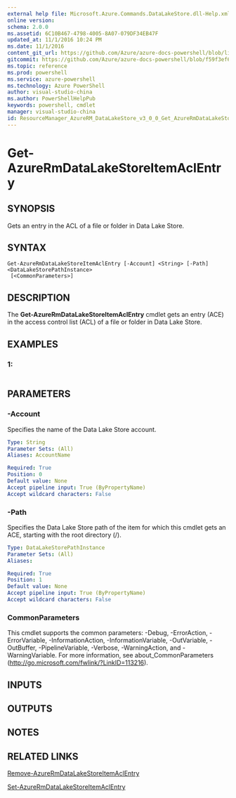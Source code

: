 ```yaml
---
external help file: Microsoft.Azure.Commands.DataLakeStore.dll-Help.xml
online version: 
schema: 2.0.0
ms.assetid: 6C10B467-4798-4005-8A07-079DF34EB47F
updated_at: 11/1/2016 10:24 PM
ms.date: 11/1/2016
content_git_url: https://github.com/Azure/azure-docs-powershell/blob/live/azureps-cmdlets-docs/ResourceManager/AzureRM.DataLakeStore/v3.0.0/Get-AzureRmDataLakeStoreItemAclEntry.md
gitcommit: https://github.com/Azure/azure-docs-powershell/blob/f59f3ef60bc592383812213e69fd77ba950759ed/azureps-cmdlets-docs/ResourceManager/AzureRM.DataLakeStore/v3.0.0/Get-AzureRmDataLakeStoreItemAclEntry.md
ms.topic: reference
ms.prod: powershell
ms.service: azure-powershell
ms.technology: Azure PowerShell
author: visual-studio-china
ms.author: PowerShellHelpPub
keywords: powershell, cmdlet
manager: visual-studio-china
id: ResourceManager_AzureRM_DataLakeStore_v3_0_0_Get_AzureRmDataLakeStoreItemAclEntry_md
---
```


# Get-AzureRmDataLakeStoreItemAclEntry

## SYNOPSIS
Gets an entry in the ACL of a file or folder in Data Lake Store.

## SYNTAX

```
Get-AzureRmDataLakeStoreItemAclEntry [-Account] <String> [-Path] <DataLakeStorePathInstance>
 [<CommonParameters>]
```

## DESCRIPTION
The **Get-AzureRmDataLakeStoreItemAclEntry** cmdlet gets an entry (ACE) in the access control list (ACL) of a file or folder in Data Lake Store.

## EXAMPLES

### 1:
```

```

## PARAMETERS

### -Account
Specifies the name of the Data Lake Store account.

```yaml
Type: String
Parameter Sets: (All)
Aliases: AccountName

Required: True
Position: 0
Default value: None
Accept pipeline input: True (ByPropertyName)
Accept wildcard characters: False
```

### -Path
Specifies the Data Lake Store path of the item for which this cmdlet gets an ACE, starting with the root directory (/).

```yaml
Type: DataLakeStorePathInstance
Parameter Sets: (All)
Aliases: 

Required: True
Position: 1
Default value: None
Accept pipeline input: True (ByPropertyName)
Accept wildcard characters: False
```

### CommonParameters
This cmdlet supports the common parameters: -Debug, -ErrorAction, -ErrorVariable, -InformationAction, -InformationVariable, -OutVariable, -OutBuffer, -PipelineVariable, -Verbose, -WarningAction, and -WarningVariable. For more information, see about_CommonParameters (http://go.microsoft.com/fwlink/?LinkID=113216).

## INPUTS

## OUTPUTS

## NOTES

## RELATED LINKS

[Remove-AzureRmDataLakeStoreItemAclEntry](xref:ResourceManager/AzureRM.DataLakeStore/v3.0.0/Remove-AzureRmDataLakeStoreItemAclEntry.md)

[Set-AzureRmDataLakeStoreItemAclEntry](xref:ResourceManager/AzureRM.DataLakeStore/v3.0.0/Set-AzureRmDataLakeStoreItemAclEntry.md)



